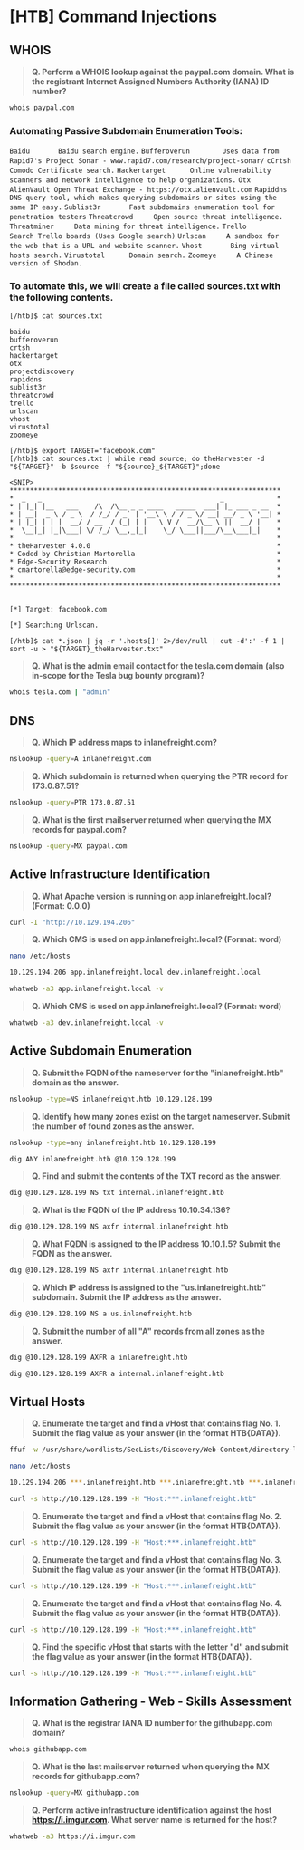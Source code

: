 # [HTB] Command Injections

## WHOIS

>**Q. Perform a WHOIS lookup against the paypal.com domain. What is the registrant Internet Assigned Numbers Authority (IANA) ID number?**

```sh
whois paypal.com
```
### Automating Passive Subdomain Enumeration Tools:
``` Baidu	    Baidu search engine. ```
``` Bufferoverun	    Uses data from Rapid7's Project Sonar - www.rapid7.com/research/project-sonar/ ```
``` cCrtsh	Comodo Certificate search. ```
``` Hackertarget	  Online vulnerability scanners and network intelligence to help organizations. ```
``` Otx    	AlienVault Open Threat Exchange - https://otx.alienvault.com ```
``` Rapiddns	    DNS query tool, which makes querying subdomains or sites using the same IP easy. ```
``` Sublist3r	    Fast subdomains enumeration tool for penetration testers ```
``` Threatcrowd	    Open source threat intelligence. ```
``` Threatminer	    Data mining for threat intelligence. ```
``` Trello	    Search Trello boards (Uses Google search) ```
``` Urlscan	    A sandbox for the web that is a URL and website scanner. ```
``` Vhost	    Bing virtual hosts search. ```
``` Virustotal	    Domain search. ```
``` Zoomeye	    A Chinese version of Shodan. ``` 
### To automate this, we will create a file called sources.txt with the following contents.
```
[/htb]$ cat sources.txt

baidu
bufferoverun
crtsh
hackertarget
otx
projectdiscovery
rapiddns
sublist3r
threatcrowd
trello
urlscan
vhost
virustotal
zoomeye
```
```
[/htb]$ export TARGET="facebook.com"
[/htb]$ cat sources.txt | while read source; do theHarvester -d "${TARGET}" -b $source -f "${source}_${TARGET}";done

<SNIP>
*******************************************************************
*  _   _                                            _             *
* | |_| |__   ___    /\  /\__ _ _ ____   _____  ___| |_ ___ _ __  *
* | __|  _ \ / _ \  / /_/ / _` | '__\ \ / / _ \/ __| __/ _ \ '__| *
* | |_| | | |  __/ / __  / (_| | |   \ V /  __/\__ \ ||  __/ |    *
*  \__|_| |_|\___| \/ /_/ \__,_|_|    \_/ \___||___/\__\___|_|    *
*                                                                 *
* theHarvester 4.0.0                                              *
* Coded by Christian Martorella                                   *
* Edge-Security Research                                          *
* cmartorella@edge-security.com                                   *
*                                                                 *
*******************************************************************


[*] Target: facebook.com

[*] Searching Urlscan.

```
```
[/htb]$ cat *.json | jq -r '.hosts[]' 2>/dev/null | cut -d':' -f 1 | sort -u > "${TARGET}_theHarvester.txt"
```


>**Q. What is the admin email contact for the tesla.com domain (also in-scope for the Tesla bug bounty program)?**

```sh
whois tesla.com | "admin"
```

## DNS

>**Q. Which IP address maps to inlanefreight.com?**

```sh
nslookup -query=A inlanefreight.com
```

>**Q. Which subdomain is returned when querying the PTR record for 173.0.87.51?**

```sh
nslookup -query=PTR 173.0.87.51
```
>**Q. What is the first mailserver returned when querying the MX records for paypal.com?**

```sh
nslookup -query=MX paypal.com
```

## Active Infrastructure Identification

>**Q. What Apache version is running on app.inlanefreight.local? (Format: 0.0.0)**

```sh
curl -I "http://10.129.194.206"
```

>**Q. Which CMS is used on app.inlanefreight.local? (Format: word)**

```sh
nano /etc/hosts
```

```sh
10.129.194.206 app.inlanefreight.local dev.inlanefreight.local
```

```sh
whatweb -a3 app.inlanefreight.local -v
```

>**Q. Which CMS is used on app.inlanefreight.local? (Format: word)**

```sh
whatweb -a3 dev.inlanefreight.local -v
```

## Active Subdomain Enumeration

>**Q. Submit the FQDN of the nameserver for the "inlanefreight.htb" domain as the answer.**

```sh
nslookup -type=NS inlanefreight.htb 10.129.128.199
```

>**Q. Identify how many zones exist on the target nameserver. Submit the number of found zones as the answer.**

```sh
nslookup -type=any inlanefreight.htb 10.129.128.199
```

```sh
dig ANY inlanefreight.htb @10.129.128.199
```

>**Q. Find and submit the contents of the TXT record as the answer.**

```sh
dig @10.129.128.199 NS txt internal.inlanefreight.htb 
```

>**Q. What is the FQDN of the IP address 10.10.34.136?**

```sh
dig @10.129.128.199 NS axfr internal.inlanefreight.htb 
```

>**Q. What FQDN is assigned to the IP address 10.10.1.5? Submit the FQDN as the answer.**

```sh
dig @10.129.128.199 NS axfr internal.inlanefreight.htb 
```

>**Q. Which IP address is assigned to the "us.inlanefreight.htb" subdomain. Submit the IP address as the answer.**

```sh
dig @10.129.128.199 NS a us.inlanefreight.htb 
```

>**Q. Submit the number of all "A" records from all zones as the answer.**

```sh
dig @10.129.128.199 AXFR a inlanefreight.htb 
```

```sh
dig @10.129.128.199 AXFR a internal.inlanefreight.htb 
```

## Virtual Hosts

>**Q. Enumerate the target and find a vHost that contains flag No. 1. Submit the flag value as your answer (in the format HTB{DATA}).**

```sh
ffuf -w /usr/share/wordlists/SecLists/Discovery/Web-Content/directory-list-lowercase-2.3-big.txt -u http://10.129.128.199 -H "HOST: FUZZ.inlanefreight.htb" -fs 10918
```

```sh
nano /etc/hosts
```

```sh
10.129.194.206 ***.inlanefreight.htb ***.inlanefreight.htb ***.inlanefreight.htb ***.inlanefreight.htb
```


```sh
curl -s http://10.129.128.199 -H "Host:***.inlanefreight.htb"
```

>**Q. Enumerate the target and find a vHost that contains flag No. 2. Submit the flag value as your answer (in the format HTB{DATA}).**

```sh
curl -s http://10.129.128.199 -H "Host:***.inlanefreight.htb"
```

>**Q. Enumerate the target and find a vHost that contains flag No. 3. Submit the flag value as your answer (in the format HTB{DATA}).**

```sh
curl -s http://10.129.128.199 -H "Host:***.inlanefreight.htb"
```

>**Q. Enumerate the target and find a vHost that contains flag No. 4. Submit the flag value as your answer (in the format HTB{DATA}).**

```sh
curl -s http://10.129.128.199 -H "Host:***.inlanefreight.htb"
```

>**Q. Find the specific vHost that starts with the letter "d" and submit the flag value as your answer (in the format HTB{DATA}).**

```sh
curl -s http://10.129.128.199 -H "Host:***.inlanefreight.htb"
```

## Information Gathering - Web - Skills Assessment

>**Q. What is the registrar IANA ID number for the githubapp.com domain?**

```sh
whois githubapp.com
```

>**Q. What is the last mailserver returned when querying the MX records for githubapp.com?**

```sh
nslookup -query=MX githubapp.com
```

>**Q. Perform active infrastructure identification against the host https://i.imgur.com. What server name is returned for the host?**

```sh
whatweb -a3 https://i.imgur.com
```

